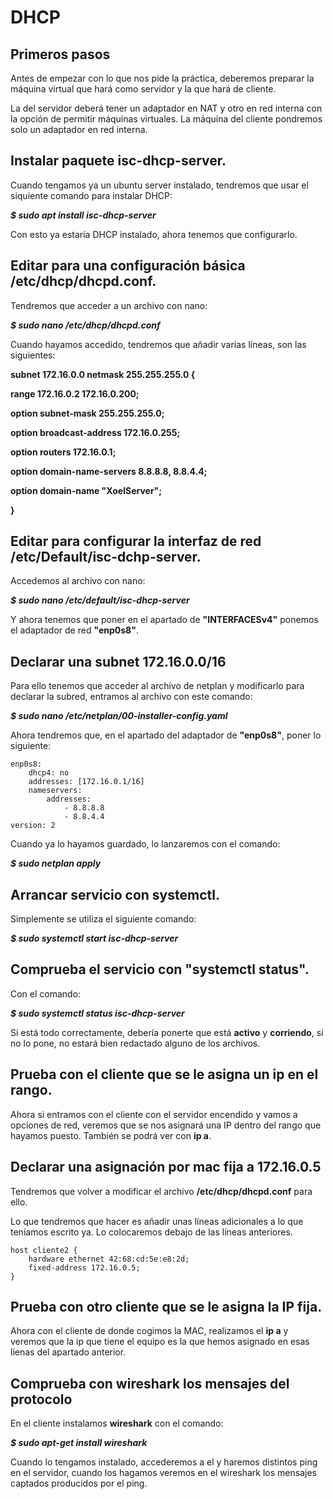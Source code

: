# **DHCP**

## **Primeros pasos**

Antes de empezar con lo que nos pide la práctica, deberemos preparar la máquina virtual que hará como servidor y la que hará de cliente.

La del servidor deberá tener un adaptador en NAT y otro en red interna con la opción de permitir máquinas virtuales. La máquina del cliente pondremos solo un adaptador en red interna.

## Instalar paquete isc-dhcp-server.

Cuando tengamos ya un ubuntu server instalado, tendremos que usar el siquiente comando para instalar DHCP:

***$ sudo apt install isc-dhcp-server***

Con esto ya estaría DHCP instalado, ahora tenemos que configurarlo.

## Editar para una configuración básica /etc/dhcp/dhcpd.conf.

Tendremos que acceder a un archivo con nano:

***$ sudo nano /etc/dhcp/dhcpd.conf***

Cuando hayamos accedido, tendremos que añadir varias líneas, son las siguientes:

**subnet 172.16.0.0 netmask 255.255.255.0 {**

**range 172.16.0.2 172.16.0.200;**

**option subnet-mask 255.255.255.0;**

**option broadcast-address 172.16.0.255;**

**option routers 172.16.0.1;**

**option domain-name-servers 8.8.8.8, 8.8.4.4;**

**option domain-name "XoelServer";**

**}**

## Editar para configurar la interfaz de red /etc/Default/isc-dchp-server.

Accedemos al archivo con nano:

***$ sudo nano /etc/default/isc-dhcp-server***

Y ahora tenemos que poner en el apartado de **"INTERFACESv4"** ponemos el adaptador de red **"enp0s8"**.

## Declarar una subnet 172.16.0.0/16

Para ello tenemos que acceder al archivo de netplan y modificarlo para declarar la subred, entramos al archivo con este comando:

***$ sudo nano /etc/netplan/00-installer-config.yaml***

Ahora tendremos que, en el apartado del adaptador de **"enp0s8"**, poner lo siguiente:

    enp0s8:
        dhcp4: no
        addresses: [172.16.0.1/16]
        nameservers:
            addresses:
                - 8.8.8.8
                - 8.8.4.4
    version: 2                

Cuando ya lo hayamos guardado, lo lanzaremos con el comando:

***$ sudo netplan apply***

## Arrancar servicio con systemctl.

Simplemente se utiliza el siguiente comando:

***$ sudo systemctl start isc-dhcp-server***

## Comprueba el servicio con "systemctl status".

Con el comando:

***$ sudo systemctl status isc-dhcp-server***

Si está todo correctamente, debería ponerte que está **activo** y **corriendo**, si no lo pone, no estará bien redactado alguno de los archivos.

## Prueba con el cliente que se le asigna un ip en el rango.

Ahora si entramos con el cliente con el servidor encendido y vamos a opciones de red, veremos que se nos asignará una IP dentro del rango que hayamos puesto. También se podrá ver con **ip a**.

## Declarar una asignación por mac fija a 172.16.0.5

Tendremos que volver a modificar el archivo **/etc/dhcp/dhcpd.conf** para ello. 

Lo que tendremos que hacer es añadir unas líneas adicionales a lo que teníamos escrito ya. Lo colocaremos debajo de las líneas anteriores.

    host cliente2 {
        hardware ethernet 42:68:cd:5e:e8:2d;
        fixed-address 172.16.0.5;
    }

## Prueba con otro cliente que se le asigna la IP fija.

Ahora con el cliente de donde cogimos la MAC, realizamos el **ip a** y veremos que la ip que tiene el equipo es la que hemos asignado en esas líenas del apartado anterior.

## Comprueba con wireshark los mensajes del protocolo

En el cliente instalamos **wireshark** con el comando:

***$ sudo apt-get install wireshark***

Cuando lo tengamos instalado, accederemos a el y haremos distintos ping en el servidor, cuando los hagamos veremos en el wireshark los mensajes captados producidos por el ping.


